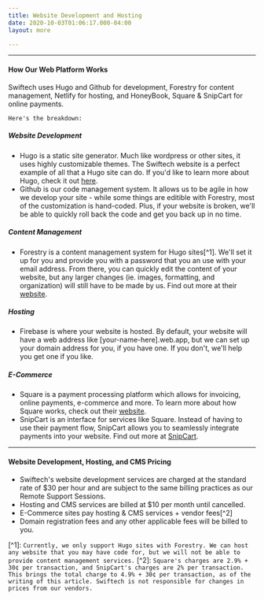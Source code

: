 ```yaml
---
title: Website Development and Hosting
date: 2020-10-03T01:06:17.000-04:00
layout: more

---
```

***

#### How Our Web Platform Works

Swiftech uses Hugo and Github for development, Forestry for content management, Netlify for hosting, and HoneyBook, Square & SnipCart for online payments.

`Here's the breakdown:`

##### Website Development

* Hugo is a static site generator. Much like wordpress or other sites, it uses highly customizable themes. The Swiftech website is a perfect example of all that a Hugo site can do. If you'd like to learn more about Hugo, check it out [here](https://gohugo.io).
* Github is our code management system. It allows us to be agile in how we develop your site - while some things are editible with Forestry, most of the customization is hand-coded. Plus, if your website is broken, we'll be able to quickly roll back the code and get you back up in no time.

##### Content Management

* Forestry is a content management system for Hugo sites\[^1\]. We'll set it up for you and provide you with a password that you an use with your email address. From there, you can quickly edit the content of your website, but any larger changes (ie. images, formatting, and organization) will still have to be made by us. Find out more at their [website](https://forestry.io).

##### Hosting

* Firebase is where your website is hosted. By default, your website will have a web address like \[your-name-here\].web.app, but we can set up your domain address for you, if you have one. If you don't, we'll help you get one if you like.

##### E-Commerce

* Square is a payment processing platform which allows for invoicing, online payments, e-commerce and more. To learn more about how Square works, check out their [website](https://squareup.com).
* SnipCart is an interface for services like Square. Instead of having to use their payment flow, SnipCart allows you to seamlessly integrate payments
  into your website. Find out more at [SnipCart](https://snipcart.com).

***

#### Website Development, Hosting, and CMS Pricing

* Swiftech's website development services are charged at the standard rate of $30 per hour and are subject to the same billing practices as our Remote Support Sessions.
* Hosting and CMS services are billed at $10 per month until cancelled.
* E-Commerce sites pay hosting & CMS services + vendor fees\[^2\]
* Domain registration fees and any other applicable fees will be billed to you.

\[^1\]: `Currently, we only support Hugo sites with Forestry. We can host any website that you may have code for, but we will not be able to provide content management services.`
\[^2\]: `Square's charges are 2.9% + 30¢ per transaction, and SnipCart's charges are 2% per transaction. This brings the total charge to 4.9% + 30¢ per transaction, as of the writing of this article. Swiftech is not responsible for changes in prices from our vendors.`